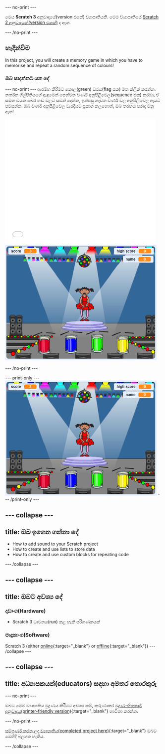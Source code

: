 \--- no-print \---

මෙය **Scratch 3** අනුවාදයේ(version එකේ) ව්‍යාපෘතියකි. මෙම ව්යාපෘතියේ [Scratch 2 අනුවාදයක්(version එකක්)](https://projects.raspberrypi.org/en/projects/memory-scratch2) ද ඇත.

\--- /no-print \---

## හැදින්වීම

In this project, you will create a memory game in which you have to memorise and repeat a random sequence of colours!

### ඔබ සාදන්නට යන දේ

\--- no-print \--- ආරම්භ කිරීමට කොල(green) ධජය(flag එක) මත ක්ලික් කරන්න. නර්තන ශිල්පිනියගේ ඇඳුමෙන් පෙන්වන වර්ණ අනුපිළිවෙල(sequence එක) නරඹා, ඒ සමඟ වයන බෙර හඬ වලට සවන් දෙන්න, ඉන්පසු නැවත වර්ණ වල අනුපිලිවෙල ඇයට පවසන්න. ඔබ වර්ණ අනුපිළිවෙල වැරදියට ප්‍රකාශ කලහොත්, ඔබ තරඟය පරාද වනු ඇත!

<div class="scratch-preview">
  <iframe allowtransparency="true" width="485" height="402" src="//scratch.mit.edu/projects/embed/284452634/?autostart=false" frameborder="0" allowfullscreen scrolling="no" mark="crwd-mark"></iframe> <img src="images/screenshot.png" />
</div>

\--- /no-print \---

\--- print-only \--- ![screenshot of finished game](images/screenshot.png) \--- /print-only \---

## \--- collapse \---

## title: ඔබ ඉගෙන ගන්නා දේ

+ How to add sound to your Scratch project
+ How to create and use lists to store data
+ How to create and use custom blocks for repeating code

\--- /collapse \---

## \--- collapse \---

## title: ඔබට අවශ්‍ය දේ

### දෘඩාංග(Hardware)

+ Scratch 3 ධාවනය(run) කළ හැකි පරිගණකයක්

### මෘදුකාංග(Software)

Scratch 3 (either [online](https://rpf.io/scratchon){:target="_blank"} or [offline](https://rpf.io/scratchoff){:target="_blank"}) \--- /collapse \---

## \--- collapse \---

## title: අධ්‍යාපකයන්(educators) සඳහා අමතර තොරතුරු

\--- no-print \---

ඔබට මෙම ව්‍යාපෘතිය මුද්‍රණය කිරීමට අවශ්‍ය නම්, කරුණාකර [මුද්‍රණ-හිතකාමී අනුවාදය(printer-friendly version)](https://projects.raspberrypi.org/en/projects/memory/print){:target="_blank"} භාවිතා කරන්න.

\--- /no-print \---

[සම්පුර්ණ කරන ලද ව්‍යාපෘතිය(completed project here)](http://rpf.io/p/en/memory-get){:target="_blank"} ඔබට මෙහිදී බලගත හැකිය.

\--- /collapse \---